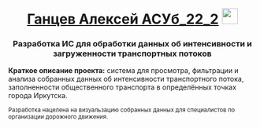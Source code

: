 <h1 align="center">
    <a target="_blank" href="#">Ганцев Алексей АСУб_22_2</a>
    <img src="https://github.com/blackcater/blackcater/raw/main/images/Hi.gif" height="32"/>
</h1>
<h3 align="center">Разработка ИС для обработки данных об интенсивности и загруженности транспортных потоков</h3>
<p>
    <strong>Краткое описание проекта:</strong> система для просмотра, фильтрации и анализа собранных данных об интенсивности транспортного потока, 
    заполненности общественного транспорта в определённых точках города Иркутска.
</p>
<p><small>Разработка нацелена на визуальзацию собранных данных для специалистов по организации дорожного движения.</small>
    
</p>
